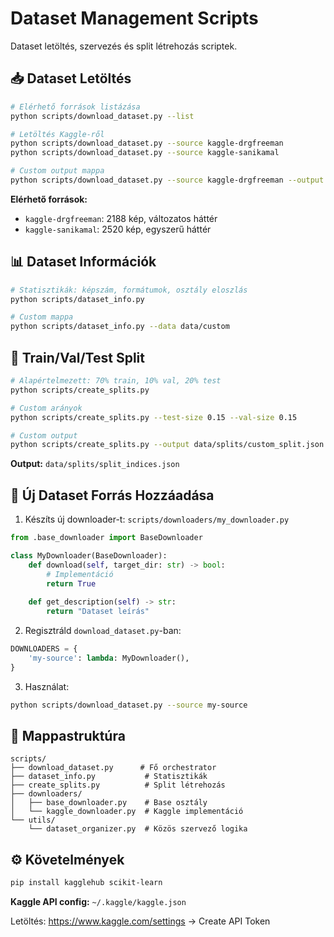 # Dataset Management Scripts

Dataset letöltés, szervezés és split létrehozás scriptek.

## 📥 Dataset Letöltés

```bash
# Elérhető források listázása
python scripts/download_dataset.py --list

# Letöltés Kaggle-ről
python scripts/download_dataset.py --source kaggle-drgfreeman
python scripts/download_dataset.py --source kaggle-sanikamal

# Custom output mappa
python scripts/download_dataset.py --source kaggle-drgfreeman --output data/custom
```

**Elérhető források:**
- `kaggle-drgfreeman`: 2188 kép, változatos háttér
- `kaggle-sanikamal`: 2520 kép, egyszerű háttér

## 📊 Dataset Információk

```bash
# Statisztikák: képszám, formátumok, osztály eloszlás
python scripts/dataset_info.py

# Custom mappa
python scripts/dataset_info.py --data data/custom
```

## 🔀 Train/Val/Test Split

```bash
# Alapértelmezett: 70% train, 10% val, 20% test
python scripts/create_splits.py

# Custom arányok
python scripts/create_splits.py --test-size 0.15 --val-size 0.15

# Custom output
python scripts/create_splits.py --output data/splits/custom_split.json
```

**Output:** `data/splits/split_indices.json`

## 🔧 Új Dataset Forrás Hozzáadása

1. Készíts új downloader-t: `scripts/downloaders/my_downloader.py`

```python
from .base_downloader import BaseDownloader

class MyDownloader(BaseDownloader):
    def download(self, target_dir: str) -> bool:
        # Implementáció
        return True
    
    def get_description(self) -> str:
        return "Dataset leírás"
```

2. Regisztráld `download_dataset.py`-ban:

```python
DOWNLOADERS = {
    'my-source': lambda: MyDownloader(),
}
```

3. Használat:

```bash
python scripts/download_dataset.py --source my-source
```

## 📁 Mappastruktúra

```
scripts/
├── download_dataset.py      # Fő orchestrator
├── dataset_info.py           # Statisztikák
├── create_splits.py          # Split létrehozás
├── downloaders/
│   ├── base_downloader.py    # Base osztály
│   └── kaggle_downloader.py  # Kaggle implementáció
└── utils/
    └── dataset_organizer.py  # Közös szervező logika
```

## ⚙️ Követelmények

```bash
pip install kagglehub scikit-learn
```

**Kaggle API config:** `~/.kaggle/kaggle.json`

Letöltés: https://www.kaggle.com/settings → Create API Token